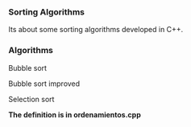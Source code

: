 ### Sorting Algorithms

Its about some sorting algorithms developed in C++. 

### Algorithms

Bubble sort

Bubble sort improved

Selection sort

**The definition is in ordenamientos.cpp**

